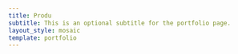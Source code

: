 ```yaml
---
title: Produ
subtitle: This is an optional subtitle for the portfolio page.
layout_style: mosaic
template: portfolio
---
```

